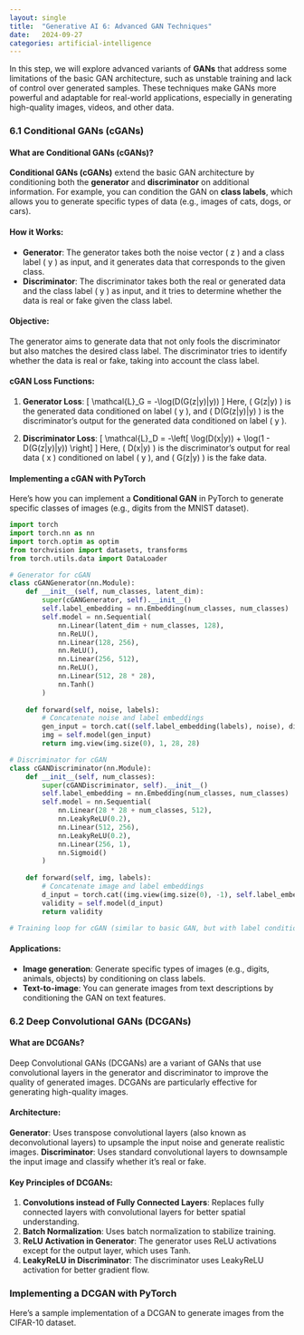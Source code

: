 ```yaml
---
layout: single
title:  "Generative AI 6: Advanced GAN Techniques"
date:   2024-09-27
categories: artificial-intelligence
---
```


In this step, we will explore advanced variants of **GANs** that address some limitations of the basic GAN architecture, such as unstable training and lack of control over generated samples. These techniques make GANs more powerful and adaptable for real-world applications, especially in generating high-quality images, videos, and other data.

### **6.1 Conditional GANs (cGANs)**

#### **What are Conditional GANs (cGANs)?**

**Conditional GANs (cGANs)** extend the basic GAN architecture by conditioning both the **generator** and **discriminator** on additional information. For example, you can condition the GAN on **class labels**, which allows you to generate specific types of data (e.g., images of cats, dogs, or cars).

#### **How it Works**:
- **Generator**: The generator takes both the noise vector \( z \) and a class label \( y \) as input, and it generates data that corresponds to the given class.
- **Discriminator**: The discriminator takes both the real or generated data and the class label \( y \) as input, and it tries to determine whether the data is real or fake given the class label.

#### **Objective**:
The generator aims to generate data that not only fools the discriminator but also matches the desired class label. The discriminator tries to identify whether the data is real or fake, taking into account the class label.

#### **cGAN Loss Functions**:
1. **Generator Loss**:
   \[
   \mathcal{L}_G = -\log(D(G(z|y)|y))
   \]
   Here, \( G(z|y) \) is the generated data conditioned on label \( y \), and \( D(G(z|y)|y) \) is the discriminator’s output for the generated data conditioned on label \( y \).

2. **Discriminator Loss**:
   \[
   \mathcal{L}_D = -\left[ \log(D(x|y)) + \log(1 - D(G(z|y)|y)) \right]
   \]
   Here, \( D(x|y) \) is the discriminator’s output for real data \( x \) conditioned on label \( y \), and \( G(z|y) \) is the fake data.

#### **Implementing a cGAN with PyTorch**

Here’s how you can implement a **Conditional GAN** in PyTorch to generate specific classes of images (e.g., digits from the MNIST dataset).

```python
import torch
import torch.nn as nn
import torch.optim as optim
from torchvision import datasets, transforms
from torch.utils.data import DataLoader

# Generator for cGAN
class cGANGenerator(nn.Module):
    def __init__(self, num_classes, latent_dim):
        super(cGANGenerator, self).__init__()
        self.label_embedding = nn.Embedding(num_classes, num_classes)
        self.model = nn.Sequential(
            nn.Linear(latent_dim + num_classes, 128),
            nn.ReLU(),
            nn.Linear(128, 256),
            nn.ReLU(),
            nn.Linear(256, 512),
            nn.ReLU(),
            nn.Linear(512, 28 * 28),
            nn.Tanh()
        )
    
    def forward(self, noise, labels):
        # Concatenate noise and label embeddings
        gen_input = torch.cat((self.label_embedding(labels), noise), dim=1)
        img = self.model(gen_input)
        return img.view(img.size(0), 1, 28, 28)

# Discriminator for cGAN
class cGANDiscriminator(nn.Module):
    def __init__(self, num_classes):
        super(cGANDiscriminator, self).__init__()
        self.label_embedding = nn.Embedding(num_classes, num_classes)
        self.model = nn.Sequential(
            nn.Linear(28 * 28 + num_classes, 512),
            nn.LeakyReLU(0.2),
            nn.Linear(512, 256),
            nn.LeakyReLU(0.2),
            nn.Linear(256, 1),
            nn.Sigmoid()
        )
    
    def forward(self, img, labels):
        # Concatenate image and label embeddings
        d_input = torch.cat((img.view(img.size(0), -1), self.label_embedding(labels)), dim=1)
        validity = self.model(d_input)
        return validity

# Training loop for cGAN (similar to basic GAN, but with label conditioning)
```

#### **Applications**:
- **Image generation**: Generate specific types of images (e.g., digits, animals, objects) by conditioning on class labels.
- **Text-to-image**: You can generate images from text descriptions by conditioning the GAN on text features.

### **6.2 Deep Convolutional GANs (DCGANs)**

#### **What are DCGANs?**
Deep Convolutional GANs (DCGANs) are a variant of GANs that use convolutional layers in the generator and discriminator to improve the quality of generated images. DCGANs are particularly effective for generating high-quality images.

#### **Architecture**:

**Generator**: Uses transpose convolutional layers (also known as deconvolutional layers) to upsample the input noise and generate realistic images.
**Discriminator**: Uses standard convolutional layers to downsample the input image and classify whether it’s real or fake.

#### **Key Principles of DCGANs**:

1. **Convolutions instead of Fully Connected Layers**: Replaces fully connected layers with convolutional layers for better spatial understanding.
2. **Batch Normalization**: Uses batch normalization to stabilize training.
3. **ReLU Activation in Generator**: The generator uses ReLU activations except for the output layer, which uses Tanh.
4. **LeakyReLU in Discriminator**: The discriminator uses LeakyReLU activation for better gradient flow.

### Implementing a DCGAN with PyTorch

Here’s a sample implementation of a DCGAN to generate images from the CIFAR-10 dataset.
